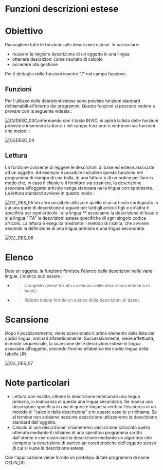 # Funzioni descrizioni estese
# Obiettivo
Raccogliere tutte le funzioni sulle descrizioni estese. In particolare : 
 * ricavare la migliore descrizione di un oggetto in una lingua
 * ottenere descrizioni come risultato di calcolo
 * accedere alla gestione

Per il dettaglio delle funzioni inserire "/" nel campo funzione.

## Funzioni
Per l'utilizzo delle desrizioni estese sono previste funzioni standard richiamabili all'interno dei programmi.
Queste funzioni si possono vedere e provare con la seguente videata : 

![C£DESC_03](http://localhost:3000/immagini/MBDOC_OGG-P_TSTC£8/CXDESC_03.png)Confermando con il tasto INVIO, si aprirà la lista delle funzioni previste e inserendo la barra / nel campo funzione si vedranno sia funzioni che metodi : 

![C£DESC_04](http://localhost:3000/immagini/MBDOC_OGG-P_TSTC£8/CXDESC_04.png)
## Lettura
La funzione consente di leggere le descrizioni di base ed estese associate ad un oggetto.
Ad esempio è possibile includere questa funzione nel programma di stampa di una bolla, di una fattura o di un ordine per fare in modo che, in caso il cliente o il fornitore sia straniero, la descrizione associata all'oggetto articolo venga stampata nella lingua corrispondente.
La lettura standard avviene in questo modo : 

![C£_DES_05](http://localhost:3000/immagini/MBDOC_OGG-P_TSTC£8/CX_DES_05.png)
Un altro possibile utilizzo è quello di un articolo configurato in cui una parte di descrizione è uguale per tutti gli articoli figli e un'altra è specifica per ogni articolo :  alla lingua ** associamo la descrizione di base e alla lingua "ITA" le descrizioni estese specifiche di ogni singolo codice articolo.
La lettura è eseguita mediante il metodo di risalita, che avviene secondo la definizione di una lingua primaria e una lingua secondaria.

![C£_DES_06](http://localhost:3000/immagini/MBDOC_OGG-P_TSTC£8/CX_DES_06.png)
# Elenco
Dato un oggetto, la funzione fornisce l'elenco delle descrizioni nelle varie lingue.
L'elenco può essere : 

- >Completo (viene fornito un elenco delle descrizioni estese e di base);

- >Ridotto (viene fornito un elenco delle descrizioni di base).


# Scansione
Dopo il posizionamento, viene scansionato il primo elemento della lista dei codici lingua, ordinati alfabeticamente.
Successivamente, viene effettuata, in modo sequenziale, la scansione delle descrizioni estese in lingua associate all'oggetto, secondo l'ordine alfabetico dei codici lingua della tabella LIN.

![C£_DES_07](http://localhost:3000/immagini/MBDOC_OGG-P_TSTC£8/CX_DES_07.png)
# Note particolari
 * Lettura con risalita; ottiene la descrizione ricercando una lingua primaria, in mancanza di questa una lingua secondaria. Se manca una descrizione specifica in una di queste lingue si verifica l'esistenza di un metodo di "calcolo della descrizione" e in questo caso lo si richiama. Se al termine non abbiamo nessuna descrizione utilizzeremo la descrizione standard dell'oggetto.
 * Calcolo di una descrizione; chiameremo descrizione calcolata quella ottenuta mediante il richiamo di uno specifico programma scritto dall'utente e che costruisce la descrizione mediante un algoritmo che compone la descrizione di particolari caratteristiche dell'oggetto stesso di cui si vuole la descrizione estesa.

Con l'applicazione viene fornito un prototipo di tale programma di nome C£LIN_00.
